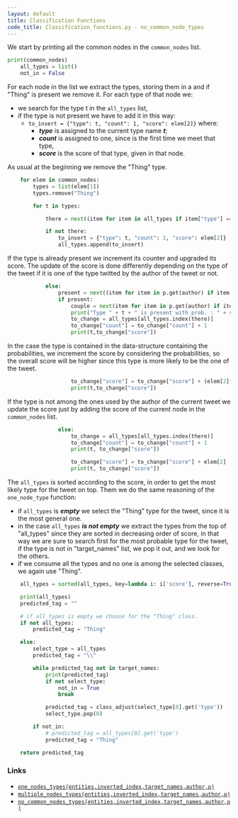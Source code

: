 ```yaml
---
layout: default
title: Classification Functions
code_title: Classification_functions.py - no_common_node_types
---
```

We start by printing all the common nodes in the ```common_nodes``` list.
```python
print(common_nodes)
    all_types = list()
    not_in = False
```
For each node in the list we extract the types, storing them in a and if "Thing" is present we remove it. For each type of that node we:
- we search for the type t in the ```all_types``` list,
- if the type is not present we have to add it in this way:
	- ```to_insert = {"type": t, "count": 1, "score": elem[2]}```
	where:
		- ***type*** is assigned to the current type name ***t***;
		- ***count*** is assigned to one, since is the first time we meet that type,
		- ***score*** is the score of that type, given in that node.
		
As usual at the beginning we remove the "Thing" type.
```python
    for elem in common_nodes:
        types = list(elem[1])
        types.remove("Thing")

        for t in types:

            there = next((item for item in all_types if item["type"] == t), False)

            if not there:
                to_insert = {"type": t, "count": 1, "score": elem[2]}
                all_types.append(to_insert)
```
If the type is already present we increment its counter and upgraded its score. The update of the score is done differently depending on the type of the tweet if it is one of the type twitted by the author of the tweet or not.

```python
            else:
                present = next((item for item in p.get(author) if item[0] == t), False)
                if present:
                    couple = next(item for item in p.get(author) if item[0] == t)
                    print("Type " + t + " is present with prob. : " + str(couple[1]))
                    to_change = all_types[all_types.index(there)]
                    to_change["count"] = to_change["count"] + 1
                    print(t,to_change["score"])
```
In the case the type is contained in the data-structure containing the probabilities, we increment the score by considering the probabilities, so the overall score will be higher since this type is more likely to be the one of the tweet.

```python
                    to_change["score"] = to_change["score"] + (elem[2]*(1 + (couple[1]*1000)))
                    print(t,to_change["score"])
```
If the type is not among the ones used by the author of the current tweet we update the score just by adding the score of the current node in the ```common_nodes``` list.

```python                
                else:
                    to_change = all_types[all_types.index(there)]
                    to_change["count"] = to_change["count"] + 1
                    print(t, to_change["score"])

                    to_change["score"] = to_change["score"] + elem[2]
                    print(t, to_change["score"])

```
The ```all_types``` is sorted according to the score, in order to get the most likely type for the tweet on top. Them we do the same reasoning of the ```one_node_type``` function:
- if ```all_types``` is ***empty*** we select the "Thing" type for the tweet, since it is the most general one.
- in the case ```all_types``` ***is not empty*** we extract the types from the top of "all_types" since they are sorted in decreasing order of score, in that way we are sure to search first for the most probable type for the tweet, if the type is not in "target_names" list, we pop it out, and we look for the others.
- if we consume all the types and no one is among the selected classes, we again use "Thing".

```python
    all_types = sorted(all_types, key=lambda i: i['score'], reverse=True)

    print(all_types)
    predicted_tag = ""

    # if all_types is empty we choose for the "Thing" class.
    if not all_types:
        predicted_tag = "Thing"

    else:
        select_type = all_types
        predicted_tag = "\\"

        while predicted_tag not in target_names:
            print(predicted_tag)
            if not select_type:
                not_in = True
                break

            predicted_tag = class_adjust(select_type[0].get('type'))
            select_type.pop(0)

        if not_in:
            # predicted_tag = all_types[0].get('type')
            predicted_tag = "Thing"

    return predicted_tag


```
### Links

- [```one_nodes_types(entities,inverted_index,target_names,author,p)``` ](/pages/one.html)
- [```multiple_nodes_types(entities,inverted_index,target_names,author,p)``` ](/pages/multiple.html)
- [```no_common_nodes_types(entities,inverted_index,target_names,author,p)``` ](/pages/none.html)